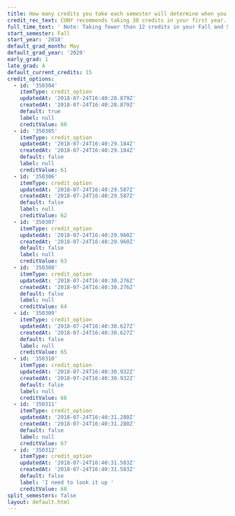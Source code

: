 ```yaml
---
title: How many credits you take each semester will determine when you graduate.
credit_rec_text: CUNY recommends taking 30 credits in your first year.
full_time_text: ' Note: Taking fewer than 12 credits in your Fall and Spring semesters may affect your financial aid eligibility.'
start_semester: Fall
start_year: '2018'
default_grad_month: May
default_grad_year: '2020'
early_grad: 1
late_grad: 4
default_current_credits: 15
credit_options:
  - id: '350304'
    itemType: credit_option
    updatedAt: '2018-07-24T16:40:28.879Z'
    createdAt: '2018-07-24T16:40:28.879Z'
    default: true
    label: null
    creditValue: 60
  - id: '350305'
    itemType: credit_option
    updatedAt: '2018-07-24T16:40:29.184Z'
    createdAt: '2018-07-24T16:40:29.184Z'
    default: false
    label: null
    creditValue: 61
  - id: '350306'
    itemType: credit_option
    updatedAt: '2018-07-24T16:40:29.587Z'
    createdAt: '2018-07-24T16:40:29.587Z'
    default: false
    label: null
    creditValue: 62
  - id: '350307'
    itemType: credit_option
    updatedAt: '2018-07-24T16:40:29.960Z'
    createdAt: '2018-07-24T16:40:29.960Z'
    default: false
    label: null
    creditValue: 63
  - id: '350308'
    itemType: credit_option
    updatedAt: '2018-07-24T16:40:30.276Z'
    createdAt: '2018-07-24T16:40:30.276Z'
    default: false
    label: null
    creditValue: 64
  - id: '350309'
    itemType: credit_option
    updatedAt: '2018-07-24T16:40:30.627Z'
    createdAt: '2018-07-24T16:40:30.627Z'
    default: false
    label: null
    creditValue: 65
  - id: '350310'
    itemType: credit_option
    updatedAt: '2018-07-24T16:40:30.932Z'
    createdAt: '2018-07-24T16:40:30.932Z'
    default: false
    label: null
    creditValue: 66
  - id: '350311'
    itemType: credit_option
    updatedAt: '2018-07-24T16:40:31.280Z'
    createdAt: '2018-07-24T16:40:31.280Z'
    default: false
    label: null
    creditValue: 67
  - id: '350312'
    itemType: credit_option
    updatedAt: '2018-07-24T16:40:31.583Z'
    createdAt: '2018-07-24T16:40:31.583Z'
    default: false
    label: 'I need to look it up '
    creditValue: 68
split_semesters: false
layout: default.html
---
```


